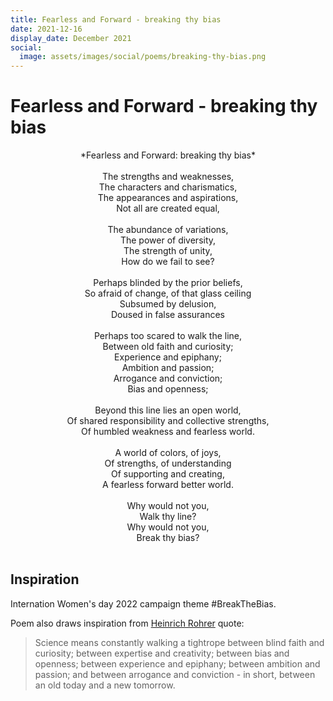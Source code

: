 ```yaml
---
title: Fearless and Forward - breaking thy bias
date: 2021-12-16
display_date: December 2021
social:
  image: assets/images/social/poems/breaking-thy-bias.png
---
```


# Fearless and Forward - breaking thy bias

<center>*Fearless and Forward: breaking thy bias*</center>
<center><br></center>
<center>The strengths and weaknesses, </center>
<center>The characters and charismatics,</center>
<center>The appearances and aspirations, </center>
<center>Not all are created equal,</center>
<center><br></center>
<center>The abundance of variations,</center>
<center>The power of diversity, </center>
<center>The strength of unity,</center>
<center>How do we fail to see? </center>
<center><br></center>
<center>Perhaps blinded by the prior beliefs,</center>
<center>So afraid of change, of that glass ceiling</center>
<center>Subsumed by delusion, </center>
<center>Doused in false assurances </center>
<center><br></center>
<center>Perhaps too scared to walk the line,</center>
<center>Between old faith and curiosity; </center>
<center>Experience and epiphany;  </center>
<center>Ambition and passion; </center>
<center>Arrogance and conviction;</center>
<center>Bias and openness;  </center>
<center><br></center>
<center>Beyond this line lies an open world,</center>
<center>Of shared responsibility and collective strengths, </center>
<center>Of humbled weakness and fearless world.</center>
<center><br></center>
<center>A world of colors, of joys,</center>
<center>Of strengths, of understanding </center>
<center>Of supporting and creating, </center>
<center>A fearless forward better world.</center>
<center><br></center>
<center>Why would not you,</center>
<center>Walk thy line? </center>
<center>Why would not you,</center>
<center>Break thy bias?</center>
<center><br></center>


## Inspiration
Internation Women's day 2022 campaign theme #BreakTheBias.

Poem also draws inspiration from [Heinrich Rohrer](https://en.wikipedia.org/wiki/Heinrich_Rohrer) quote:
> Science means constantly walking a tightrope between blind faith and curiosity; between expertise and creativity; between bias and openness; between experience and epiphany; between ambition and passion; and between arrogance and conviction - in short, between an old today and a new tomorrow.